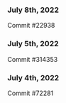 ### July 8th, 2022

Commit #22938

### July 5th, 2022

Commit #314353


### July 4th, 2022

Commit #72281
